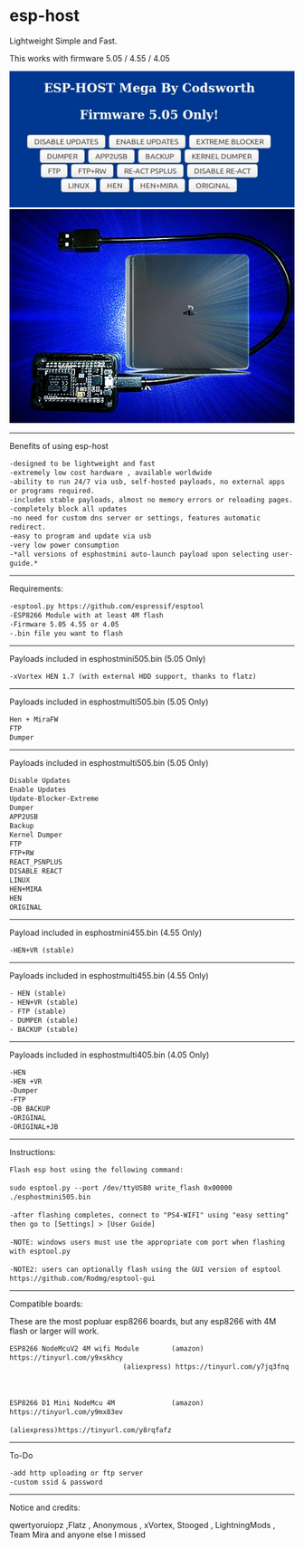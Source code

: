 # esp-host

Lightweight Simple and Fast.

This works with firmware 5.05 / 4.55 / 4.05

![alt tag](https://raw.githubusercontent.com/Codworth/esp-host/master/esp505mega.jpg)
![alt tag](https://raw.githubusercontent.com/Codworth/esp-host/master/esphost.jpg)



   -------------------------------------------------------------------------------
Benefits of using esp-host

    -designed to be lightweight and fast
    -extremely low cost hardware , available worldwide
    -ability to run 24/7 via usb, self-hosted payloads, no external apps or programs required.
    -includes stable payloads, almost no memory errors or reloading pages.
    -completely block all updates
    -no need for custom dns server or settings, features automatic redirect.
    -easy to program and update via usb
    -very low power consumption
    -*all versions of esphostmini auto-launch payload upon selecting user-guide.*

   -------------------------------------------------------------------------------
   Requirements:

    -esptool.py https://github.com/espressif/esptool 
    -ESP8266 Module with at least 4M flash
    -Firmware 5.05 4.55 or 4.05 
    -.bin file you want to flash
   -------------------------------------------------------------------------------
   
   Payloads included in esphostmini505.bin (5.05 Only)
   
    -xVortex HEN 1.7 (with external HDD support, thanks to flatz)
    
   -------------------------------------------------------------------------------
   Payloads included in esphostmulti505.bin (5.05 Only)
   
    Hen + MiraFW
    FTP  
    Dumper

   -------------------------------------------------------------------------------
   
   Payloads included in esphostmulti505.bin (5.05 Only)
   
    Disable Updates
    Enable Updates
    Update-Blocker-Extreme
    Dumper
    APP2USB
    Backup
    Kernel Dumper
    FTP
    FTP+RW
    REACT_PSNPLUS
    DISABLE REACT
    LINUX
    HEN+MIRA
    HEN
    ORIGINAL
    
   -------------------------------------------------------------------------------
   
   Payload included in esphostmini455.bin (4.55 Only)
   
    -HEN+VR (stable)
    
   -------------------------------------------------------------------------------
   
   Payloads included in esphostmulti455.bin (4.55 Only)
   
    - HEN (stable)
    - HEN+VR (stable)
    - FTP (stable)
    - DUMPER (stable)
    - BACKUP (stable)
    
   -------------------------------------------------------------------------------
   Payloads included in esphostmulti405.bin (4.05 Only)
   
    -HEN
    -HEN +VR
    -Dumper
    -FTP
    -DB BACKUP
    -ORIGINAL
    -ORIGINAL+JB
   -------------------------------------------------------------------------------

Instructions:

    Flash esp host using the following command:
    
    sudo esptool.py --port /dev/ttyUSB0 write_flash 0x00000 ./esphostmini505.bin

    -after flashing completes, connect to "PS4-WIFI" using "easy setting" then go to [Settings] > [User Guide]
    
    -NOTE: windows users must use the appropriate com port when flashing with esptool.py
    
    -NOTE2: users can optionally flash using the GUI version of esptool  https://github.com/Rodmg/esptool-gui
    
   -------------------------------------------------------------------------------
    
Compatible boards:

These are the most popluar esp8266 boards, but any esp8266 with 4M flash or larger will work.

    ESP8266 NodeMcuV2 4M wifi Module        (amazon) https://tinyurl.com/y9xskhcy
    			                (aliexpress) https://tinyurl.com/y7jq3fnq
                                
   
                                     
    ESP8266 D1 Mini NodeMcu 4M              (amazon) https://tinyurl.com/y9mx83ev
                                            (aliexpress)https://tinyurl.com/y8rqfafz
                               
   
   -------------------------------------------------------------------------------                            
   To-Do
    
    -add http uploading or ftp server
    -custom ssid & password
    

   -------------------------------------------------------------------------------
   Notice and credits:
    
   qwertyoruiopz ,Flatz , Anonymous , xVortex, Stooged ,  LightningMods , Team Mira and anyone else I missed
   
    

